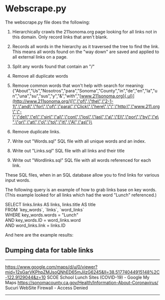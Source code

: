 Webscrape.py
============

The webscrape.py file does the following:

1.  Hierarchically crawls the 211sonoma.org page looking for all links
    not in this domain. Only record links that aren't blank.

2.  Records all words in the hierarchy as it traversed the tree to find
    the link. This means all words found on the "way down" are saved and
    applied to all external links on a page.

3.  Split any words found that contain an "/"

4.  Remove all duplicate words

5.  Remove common words that won't help with search for meaning:\
    {\"About\",\"Us\",\"Nosotros\",\"para\",\"Sonoma\",\"County\",\"in\",\"de\",\"en\",\"la\",\"un\",\"una\",\"su\",\"sus\",\"y\",\"&\",\"with\",\"[[www.211sonoma.org]{.ul}](http://www.211sonoma.org/)[\",\"of\",\"the\",\"2-1-1\",\"and\",\"for\",\"of\",\"para\",\"Click\",\"here\",\"\",\"http:\",\"www.211.org\",\"-\",\"del\",\"el\",\"sin\",\"al\",\"con\",\"los\",\"las\",\"a\",\"El\",\"por\",\"by\",\"e\",\"or\",\"at\",\"o\",\"to\",\"it\",\"A\",\"as\"}\
    ]()

6.  Remove duplicate links.

7.  Write out "Words.sql" SQL file with all unique words and an index.

8.  Write out "Links.sql" SQL file with all links and their title

9.  Write out "Wordlinks.sql" SQL file with all words referenced for
    each link.

These SQL files, when in an SQL database allow you to find links for
various input words.

The following query is an example of how to grab links base on key
words. (This example looked for all links which had the word "Lunch"
referenced.)

SELECT links.links AS links, links.title AS title\
FROM \`key_words\`, \`links\`, \`word_links\`\
WHERE key_words.words = \"Lunch\"\
AND key_words.ID = word_links.word\
AND word_links.link = links.ID

And here are the example results:

Dumping data for table links
----------------------------

  ------------------------------------------------------------------------------------------------------------------------- -----------------------------------------------------
  https://www.google.com/maps/d/u/0/viewer?mid=12sGarVKPhpZMJsoQNhED65mJilzG6245&ll=38.51774044915148%2C-122.9129044&z=10   SCOE School Lunch Sites (COVID-19) - Google My Maps
  https://sonomacounty.ca.gov/Health/Information-About-Coronavirus/                                                         Sucuri WebSite Firewall - Access Denied
  ------------------------------------------------------------------------------------------------------------------------- -----------------------------------------------------
